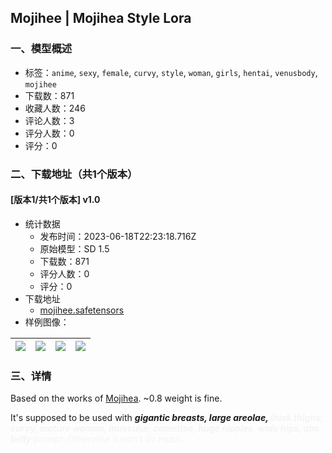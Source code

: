 ## Mojihee | Mojihea Style Lora
### 一、模型概述

- 标签：`anime`, `sexy`, `female`, `curvy`, `style`, `woman`, `girls`, `hentai`, `venusbody`, `mojihee`
- 下载数：871
- 收藏人数：246
- 评论人数：3
- 评分人数：0
- 评分：0

### 二、下载地址（共1个版本）

#### [版本1/共1个版本] v1.0

- 统计数据
  - 发布时间：2023-06-18T22:23:18.716Z
  - 原始模型：SD 1.5
  - 下载数：871
  - 评分人数：0
  - 评分：0
- 下载地址
  - [mojihee.safetensors](https://civitai.com/api/download/models/99044)
- 样例图像：

| <img src="https://image.civitai.com/xG1nkqKTMzGDvpLrqFT7WA/fb470f33-f7cc-454e-8025-12361a66d552/width=450/1199559.jpeg" /> | <img src="https://image.civitai.com/xG1nkqKTMzGDvpLrqFT7WA/69c2cdb4-7299-49d8-852f-e676f7a463ef/width=450/1199558.jpeg" /> | <img src="https://image.civitai.com/xG1nkqKTMzGDvpLrqFT7WA/fb70c5e9-9dad-4d32-a763-7895cfc23f59/width=450/1199512.jpeg" /> | <img src="https://image.civitai.com/xG1nkqKTMzGDvpLrqFT7WA/6d774fd2-ef16-48ca-937a-6fe35ede3d02/width=450/1199513.jpeg" /> |
| ---- | ---- | ---- | ---- |


### 三、详情
<p>Based on the works of <a rel="ugc" href="https://www.pixiv.net/users/65259221">Mojihea</a>. ~0.8 weight is fine.</p><p>It's supposed to be used with <strong><em>gigantic breasts, large areolae, <span style="color:rgb(243, 244, 246)">thick thighs, curvy, mature woman, muscular, cameltoe, huge nipples, wide hips, abs, belly </span></em></strong><span style="color:rgb(243, 244, 246)">prompt. Otherwise it won't do much. </span></p><p></p>